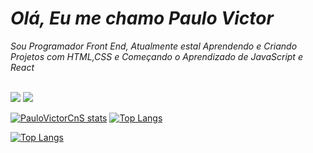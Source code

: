 
<h1><i>Olá, Eu me chamo Paulo Victor </i> </h1>


 <i>Sou Programador Front End, Atualmente estal Aprendendo e Criando Projetos com HTML,CSS e Começando o Aprendizado de JavaScript e React </i> 
<br>
<br>

<img src="https://img.shields.io/badge/HTML5-E34F26?style=for-the-badge&logo=html5&logoColor=white">
<img src="https://img.shields.io/badge/CSS-239120?&style=for-the-badge&logo=css3&logoColor=white">

[![PauloVictorCnS stats](https://github-readme-stats.vercel.app/api?username=PauloVictorCnS)](https://github.com/anuraghazra/github-readme-stats)
[![Top Langs](https://github-readme-stats.vercel.app/api/top-langs/?username=PauloVictorCnS)](https://github.com/anuraghazra/github-readme-stats)

[![Top Langs](https://github-readme-stats.vercel.app/api/top-langs/?username=PauloVictorCnS)](https://github.com/anuraghazra/github-readme-stats)
